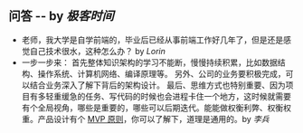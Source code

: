 ## 问答 -- by _极客时间_

-   老师，我大学是自学前端的，毕业后已经从事前端工作好几年了，但是还是感觉自己技术很水，这种怎么办？ by _Lorin_
-   一步一步来：
    首先整体知识架构的学习不能断，慢慢持续积累，比如数据结构、操作系统、计算机网络、编译原理等。
    另外、公司的业务要积极完成，可以结合业务深入了解下背后的架构设计。
    最后、思维方式也特别重要、因为项目有多轻重缓急的任务、写代码的时候也会进程卡住一个地方，这时候就需要有个全局视角，哪些是重要的，哪些可以后期迭代。能能做权衡利弊、权衡权重。产品设计有个 [MVP 原则](https://www.zhihu.com/question/37254490)，你可以了解下，道理是通用的。by _李兵_
